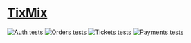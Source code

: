 # [TixMix](http://www.tixmix.store/)

[![Auth tests](https://github.com/koutsilis1999/TixMix/actions/workflows/tests-auth.yml/badge.svg)](https://github.com/koutsilis1999/TixMix/actions/workflows/tests-auth.yml)
[![Orders tests](https://github.com/koutsilis1999/TixMix/actions/workflows/tests-orders.yml/badge.svg)](https://github.com/koutsilis1999/TixMix/actions/workflows/tests-orders.yml)
[![Tickets tests](https://github.com/koutsilis1999/TixMix/actions/workflows/test-tickets.yml/badge.svg)](https://github.com/koutsilis1999/TixMix/actions/workflows/test-tickets.yml)
[![Payments tests](https://github.com/koutsilis1999/TixMix/actions/workflows/tests-payments.yml/badge.svg)](https://github.com/koutsilis1999/TixMix/actions/workflows/tests-payments.yml)
